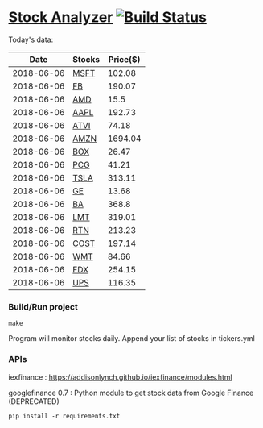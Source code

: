 # [Stock Analyzer](https://ogoyal.github.io/StockAnalyzer/) [![Build Status](https://travis-ci.org/ogoyal/StockAnalyzer.svg?branch=master)](https://travis-ci.org/ogoyal/StockAnalyzer)

Today's data:

| Date| Stocks| Price($) | 
| --- | --- | ---  | 
| 2018-06-06| [MSFT](https://plot.ly/~ogoyal/2)| 102.08 | 
| 2018-06-06| [FB](https://plot.ly/~ogoyal/4)| 190.07 | 
| 2018-06-06| [AMD](https://plot.ly/~ogoyal/6)| 15.5 | 
| 2018-06-06| [AAPL](https://plot.ly/~ogoyal/8)| 192.73 | 
| 2018-06-06| [ATVI](https://plot.ly/~ogoyal/10)| 74.18 | 
| 2018-06-06| [AMZN](https://plot.ly/~ogoyal/12)| 1694.04 | 
| 2018-06-06| [BOX](https://plot.ly/~ogoyal/14)| 26.47 | 
| 2018-06-06| [PCG](https://plot.ly/~ogoyal/16)| 41.21 | 
| 2018-06-06| [TSLA](https://plot.ly/~ogoyal/18)| 313.11 | 
| 2018-06-06| [GE](https://plot.ly/~ogoyal/20)| 13.68 | 
| 2018-06-06| [BA](https://plot.ly/~ogoyal/22)| 368.8 | 
| 2018-06-06| [LMT](https://plot.ly/~ogoyal/24)| 319.01 | 
| 2018-06-06| [RTN](https://plot.ly/~ogoyal/26)| 213.23 | 
| 2018-06-06| [COST](https://plot.ly/~ogoyal/28)| 197.14 | 
| 2018-06-06| [WMT](https://plot.ly/~ogoyal/30)| 84.66 | 
| 2018-06-06| [FDX](https://plot.ly/~ogoyal/32)| 254.15 | 
| 2018-06-06| [UPS](https://plot.ly/~ogoyal/34)| 116.35 | 

### Build/Run project

```
make
```

Program will monitor stocks daily. Append your list of stocks in tickers.yml

### APIs
iexfinance : https://addisonlynch.github.io/iexfinance/modules.html

googlefinance 0.7 : Python module to get stock data from Google Finance (DEPRECATED)

```
pip install -r requirements.txt
```
